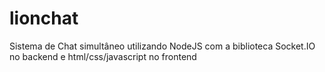 # lionchat
Sistema de Chat simultâneo utilizando NodeJS com a biblioteca Socket.IO no backend e html/css/javascript no frontend
